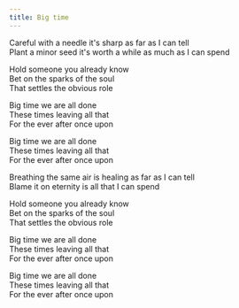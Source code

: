 ```yaml
---
title: Big time
---
```


Careful with a needle it's sharp as far as I can tell  
Plant a minor seed it's worth a while as much as I can spend  
  
Hold someone you already know  
Bet on the sparks of the soul  
That settles the obvious role  
  
Big time we are all done  
These times leaving all that  
For the ever after once upon  
  
Big time we are all done  
These times leaving all that  
For the ever after once upon  
  
Breathing the same air is healing as far as I can tell  
Blame it on eternity is all that I can spend  
  
Hold someone you already know  
Bet on the sparks of the soul  
That settles the obvious role  
  
Big time we are all done  
These times leaving all that  
For the ever after once upon  
  
Big time we are all done  
These times leaving all that  
For the ever after once upon  
  
